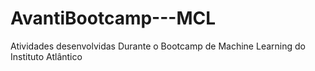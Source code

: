 # AvantiBootcamp---MCL

Atividades desenvolvidas Durante o Bootcamp de Machine Learning do Instituto Atlântico
